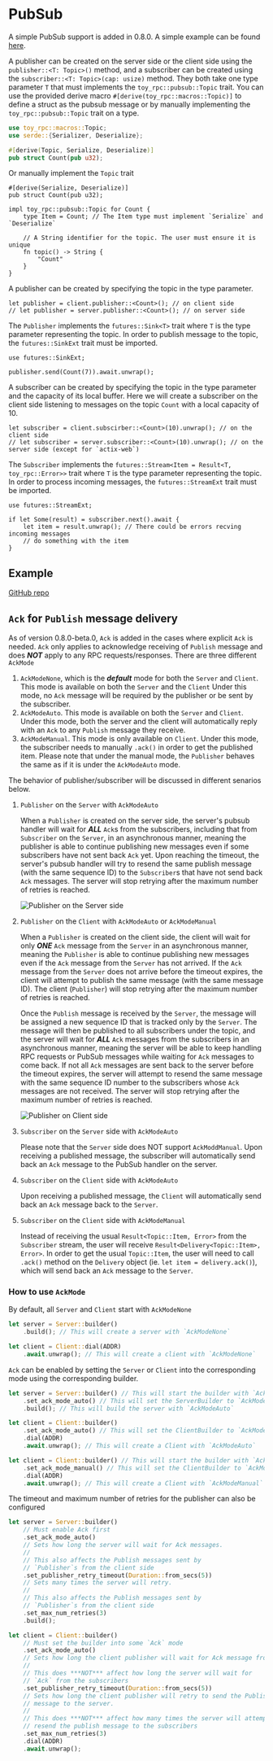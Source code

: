 # PubSub

A simple PubSub support is added in 0.8.0. A simple example can be found [here](https://github.com/minghuaw/toy-rpc/tree/main/examples/tokio_pubsub).

A publisher can be created on the server side or the client side using the `publisher::<T: Topic>()` method, and a subscriber can be created using the `subscriber::<T: Topic>(cap: usize)` method. They both take one type parameter `T` that must implements the `toy_rpc::pubsub::Topic` trait. You can use the provided derive macro `#[derive(toy_rpc::macros::Topic)]` to define a struct as the pubsub message or by manually implementing the `toy_rpc::pubsub::Topic` trait on a type.

```rust
use toy_rpc::macros::Topic;
use serde::{Serializer, Deserialize};

#[derive(Topic, Serialize, Deserialize)]
pub struct Count(pub u32);
```

Or manually implement the `Topic` trait

```rust,noplaypen
#[derive(Serialize, Deserialize)]
pub struct Count(pub u32);

impl toy_rpc::pubsub::Topic for Count {
    type Item = Count; // The Item type must implement `Serialize` and `Deserialize`

    // A String identifier for the topic. The user must ensure it is unique
    fn topic() -> String {
        "Count"
    }
}
```

A publisher can be created by specifying the topic in the type parameter.

```rust,noplaypen 
let publisher = client.publisher::<Count>(); // on client side
// let publisher = server.publisher::<Count>(); // on server side
```

The `Publisher` implements the `futures::Sink<T>` trait where `T` is the type parameter representing the topic. In order to publish message to the topic, the `futures::SinkExt` trait must be imported.

```rust,noplaypen  
use futures::SinkExt;

publisher.send(Count(7)).await.unwrap();
```

A subscriber can be created by specifying the topic in the type parameter and the capacity of its local buffer. Here we will create a subscriber on the client side listening to messages on the topic `Count` with a local capacity of 10.

```rust,noplaypen 
let subscriber = client.subscirber::<Count>(10).unwrap(); // on the client side
// let subscriber = server.subscriber::<Count>(10).unwrap(); // on the server side (except for `actix-web`)
```

The `Subscriber` implements the `futures::Stream<Item = Result<T, toy_rpc::Error>>` trait where `T` is the type parameter representing the topic. In order to process incoming messages, the `futures::StreamExt` trait must be imported.

```rust,noplaypen 
use futures::StreamExt;

if let Some(result) = subscriber.next().await {
    let item = result.unwrap(); // There could be errors recving incoming messages
    // do something with the item
}
```

## Example

[GitHub repo](https://github.com/minghuaw/toy-rpc/tree/main/examples/tokio_pubsub)

## `Ack` for `Publish` message delivery

As of version 0.8.0-beta.0, `Ack` is added in the cases where explicit `Ack` is needed. `Ack` only applies to acknowledge receiving of `Publish` message and does ***NOT*** apply to any RPC requests/responses. There are three different `AckMode`

  1. `AckModeNone`, which is the ***default*** mode for both the `Server` and `Client`. This mode is available on both the `Server` and the `Client` Under this mode, no `Ack` message will be required by the publisher or be sent by the subscriber.
  2. `AckModeAuto`. This mode is available on both the `Server` and `Client`. Under this mode, both the server and the client will automatically reply with an `Ack` to any `Publish` message they receive.
  3. `AckModeManual`. This mode is only available on `Client`. Under this mode, the subscriber needs to manually `.ack()` in order to get the published item. Please note that under the manual mode, the `Publisher` behaves the same as if it is under the `AckModeAuto` mode.


The behavior of publisher/subscriber will be discussed in different senarios below.

1. `Publisher` on the `Server` with `AckModeAuto`

    When a `Publisher` is created on the server side, the server's pubsub handler will wait for ***ALL*** `Ack`s from the subscribers, including that from `Subscriber` on the `Server`, in an asynchronous manner, meaning the publisher is able to continue publishing new messages even if some subscribers have not sent back `Ack` yet. Upon reaching the timeout, the server's pubsub handler will try to resend the same publish message (with the same sequence ID) to the `Subscriber`s that have not send back `Ack` messages. The server will stop retrying after the maximum number of retries is reached.
    
    ![Publisher on the Server side](./assets/publisher_on_server.png)

2. `Publisher` on the `Client` with `AckModeAuto` or `AckModeManual`

    When a `Publisher` is created on the client side, the client will wait for only ***ONE*** `Ack` message from the `Server` in an asynchronous manner, meaning the `Publisher` is able to continue publishing  new messages even if the `Ack` message from the `Server` has not arrived. If the `Ack` message from the `Server` does not arrive before the timeout expires, the client will attempt to publish the same message (with the same message ID). The client (`Publisher`) will stop retrying after the maximum number of retries is reached. 

    Once the `Publish` message is received by the `Server`, the message will be assigned a new sequence ID that is tracked only by the `Server`. The message will then be published to all subscribers under the topic, and the server will wait for ***ALL*** `Ack` messages from the subscribers in an asynchronous manner, meaning the server will be able to keep handling RPC requests or PubSub messages while waiting for `Ack` messages to come back. If not all `Ack` messages are sent back to the server before the timeout expires, the server will attempt to resend the same message with the same sequence ID number to the subscribers whose `Ack` messages are not received. The server will stop retrying after the maximum number of retries is reached.

    ![Publisher on Client side](./assets/publisher_on_client.png)

3. `Subscriber` on the `Server` side with `AckModeAuto`

    Please note that the `Server` side does NOT support `AckModdManual`. Upon receiving a published message, the subscriber will automatically send back an `Ack` message to the PubSub handler on the server.

4. `Subscriber` on the `Client` side with `AckModeAuto`

    Upon receiving a published message, the `Client` will automatically send back an `Ack` message back to the `Server`.

5. `Subscriber` on the `Client` side with `AckModeManual`

    Instead of receiving the usual `Result<Topic::Item, Error>` from the `Subscriber` stream, the user will receive `Result<Delivery<Topic::Item>, Error>`. In order to get the usual `Topic::Item`, the user will need to call `.ack()` method on the `Delivery` object (ie. `let item = delivery.ack()`), which will send back an `Ack` message to the `Server`.

### How to use `AckMode`

By default, all `Server` and `Client` start with `AckModeNone`

```rust
let server = Server::builder()
    .build(); // This will create a server with `AckModeNone`

let client = Client::dial(ADDR)
    .await.unwrap(); // This will create a client with `AckModeNone`
```

`Ack` can be enabled by setting the `Server` or `Client` into the corresponding mode using the corresponding builder.

```rust
let server = Server::builder() // This will start the builder with `AckModeNone`
    .set_ack_mode_auto() // This will set the ServerBuilder to `AckModeAuto`
    .build(); // This will build the server with `AckModeAuto`

let client = Client::builder()
    .set_ack_mode_auto() // This will set the ClientBuilder to `AckModeAuto`
    .dial(ADDR)
    .await.unwrap(); // This will create a Client with `AckModeAuto`

let client = Client::builder() // This will start the builder with `AckModeNone`
    .set_ack_mode_manual() // This will set the ClientBuilder to `AckModeManual`
    .dial(ADDR)
    .await.unwrap(); // This will create a Client with `AckModeManual`
```

The timeout and maximum number of retries for the publisher can also be configured

```rust
let server = Server::builder()
    // Must enable Ack first
    .set_ack_mode_auto() 
    // Sets how long the server will wait for Ack messages.
    //
    // This also affects the Publish messages sent by 
    // `Publisher`s from the client side
    .set_publisher_retry_timeout(Duration::from_secs(5))  
    // Sets many times the server will retry.
    // 
    // This also affects the Publish messages sent by 
    // `Publisher`s from the client side
    .set_max_num_retries(3)
    .build();

let client = Client::builder()
    // Must set the builder into some `Ack` mode
    .set_ack_mode_auto()
    // Sets how long the client publisher will wait for Ack message from Server.
    //
    // This does ***NOT*** affect how long the server will wait for 
    // `Ack` from the subscribers
    .set_publisher_retry_timeout(Duration::from_secs(5))
    // Sets how long the client publisher will retry to send the Publish 
    // message to the server.
    //
    // This does ***NOT*** affect how many times the server will attempt to 
    // resend the publish message to the subscribers
    .set_max_num_retries(3)
    .dial(ADDR)
    .await.unwrap();
```



    
